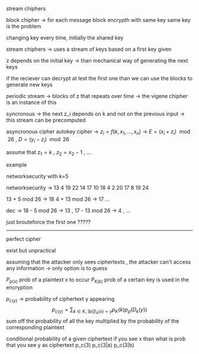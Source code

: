 stream chiphers

block chipher -> for each message block encrypth with same key
same key is the problem

changing key every time, initially the shared key

stream chiphers -> uses a stream of keys based on a first key given 

z depends on the initial key -> than mechanical way of generating the next keys 

if the reciever can decrypt at lest the first one than we can use the blocks to generate new keys 

periodic stream -> blocks of z that repeats over time -> the vigene chipher is an instance of this

syncronous -> the next z_i depends on k and not on the previous input
-> this stream can be precomputed

asyncronous cipher
autokey cipher -> $z_i = f(k,x_1,\dots,x_n)$  -> $E = (x_i + z_i) \mod{26}$ , $D = (y_i - z_i)\mod{26}$

assume that $z_1 = k$ , $z_2 = x_2 - 1$ , $\dots$ 

example

networksecurity with k=5

networksecurity -> 13 4 19 22 14 17 10 18 4 2 20 17 8 19 24

13 + 5 mod 26 -> 18
4 + 13 mod 26 -> 17
...

dec -> 18 - 5 mod 26 -> 13 , 17 - 13 mod 26 -> 4 , ...

just brouteforce the first one ?????

---
perfect cipher 

exist but unpractical

assuming that the attacker only sees ciphertexts , the attacker can't access any information -> only option is to guess 

$P_{p(x)}$ prob of a plaintext x to occur
$P_{K(k)}$ prob of a certain key is used in the encryption 

$p_{c(y)}$ -> probability of ciphertext y appearing 
$$p_{c(y)} = \sum_{k \in K , \exists x | E_k(x)=y} p_K(k)p_p(D_k(y))$$
sum off the probability of all the key multiplied by the probability of the corresponding plaintext 

conditional probability of a given ciphertext
if you see x than what is prob that you see y as ciphertext
p_c(3) p_c(3|a) p_c(3|b)


